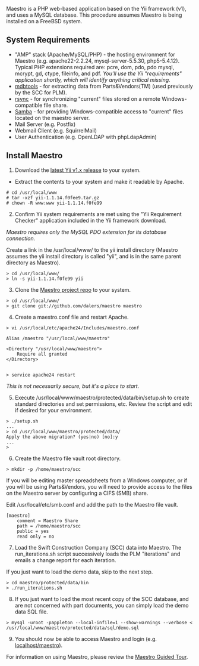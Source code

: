 Maestro is a PHP web-based application based on the Yii framework (v1), 
and uses a MySQL database. This procedure assumes Maestro is being 
installed on a FreeBSD system. 


## System Requirements

* "AMP" stack (Apache/MySQL/PHP) - the hosting environment for Maestro 
 (e.g. apache22-2.2.24, mysql-server-5.5.30, php5-5.4.12). Typical PHP 
 extensions required are: pcre, dom, pdo, pdo mysql, mcrypt, gd, ctype, 
 fileinfo, and pdf. *You'll use the Yii "requirements" application 
 shortly, which will identify anything critical missing.* 
* [mdbtools](https://github.com/brianb/mdbtools) - for extracting data 
 from Parts&Vendors(TM) (used previously by the SCC for PLM). 
* [rsync](http://rsync.samba.org/) - for synchronizing "current" files 
 stored on a remote Windows-compatible file share. 
* [Samba](http://www.samba.org) - for providing Windows-compatible 
 access to "current" files located on the maestro server. 
* Mail Server (e.g. Postfix)
* Webmail Client (e.g. SquirrelMail)
* User Authentication (e.g. OpenLDAP with phpLdapAdmin)

## Install Maestro

1) Download the [latest Yii v1.x release](http://www.yiiframework.com) 
 to your system. 

* Extract the contents to your system and make it readable by Apache.

```
# cd /usr/local/www
# tar -xzf yii-1.1.14.f0fee9.tar.gz
# chown -R www:www yii-1.1.14.f0fe99
```

2) Confirm Yii system requirements are met using the "Yii Requirement 
Checker" application included in the Yii framework download. 

*Maestro requires only the MySQL PDO extension for its database connection.*

Create a link in the /usr/local/www/ to the yii install directory 
 (Maestro assumes the yii install directory is called "yii", and is in 
 the same parent directory as Maestro). 

```
> cd /usr/local/www/
> ln -s yii-1.1.14.f0fe99 yii
```

3) Clone the [Maestro project 
 repo](https://github.com/dalers/maestro-yii) to your system. 

```
> cd /usr/local/www/
> git clone git://github.com/dalers/maestro maestro
```

4) Create a maestro.conf file and restart Apache.

```
> vi /usr/local/etc/apache24/Includes/maestro.conf

Alias /maestro "/usr/local/www/maestro"

<Directory "/usr/local/www/maestro">
    Require all granted
</Directory>


> service apache24 restart
```

*This is not necessarily secure, but it's a place to start.*

5) Execute /usr/local/www/maestro/protected/data/bin/setup.sh to create 
standard directories and set permissions, etc. Review the script and 
edit if desired for your environment. 


```
> ./setup.sh
...
> cd /usr/local/www/maestro/protected/data/
Apply the above migration? (yes|no) [no]:y
...
>
```

6) Create the Maestro file vault root directory.

```
> mkdir -p /home/maestro/scc
```

If you will be editing master spreadsheets from a Windows computer, or 
if you will be using Parts&Vendors, you will need to provide access to
the files on the Maestro server by configuring a CIFS (SMB) share. 

Edit /usr/local/etc/smb.conf and add the path to the Maestro file vault.

```
[maestro]
    comment = Maestro Share
    path = /home/maestro/scc
    public = yes
    read only = no
```

7) Load the Swift Construction Company (SCC) data into Maestro. The 
 run_iterations.sh script successively loads the PLM "iterations" and 
 emails a change report for each iteration.
 
If you just want to load the demo data, skip to the next step.

```
> cd maestro/protected/data/bin
> ./run_iterations.sh
```

8) If you just want to load the most recent copy of the SCC database, and
are not concerned with part documents, you can simply load the demo data
SQL file.

```
> mysql -uroot -pappleton --local-infile=1 --show-warnings --verbose < /usr/local/www/maestro/protected/data/sql/demo.sql
```

9) You should now be able to access Maestro and login (e.g. [localhost/maestro](http://localhost/maestro)).

For information on using Maestro, please review the [Maestro Guided Tour](http://github.com/dalers/maestro/wiki/Guided-tour).
